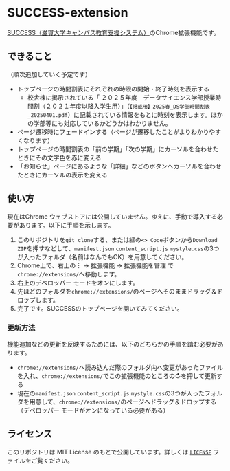 # SUCCESS-extension
[SUCCESS（滋賀大学キャンパス教育支援システム）](https://success.shiga-u.ac.jp/Portal/)のChrome拡張機能です。

## できること
（順次追加していく予定です）
* トップページの時間割表にそれぞれの時限の開始・終了時刻を表示する
  * 校舎棟に掲示されている「 ２０２５年度　データサイエンス学部授業時間割（２０２１年度以降入学生用）」（`【掲載用】2025春_DS学部時間割表_20250401.pdf`）に記載されている情報をもとに時刻を表示します。ほかの学部等にも対応しているかどうかはわかりません。 
* ページ遷移時にフェードインする（ページが遷移したことがよりわかりやすくなります）
* トップページの時間割表の「前の学期」「次の学期」にカーソルを合わせたときにその文字色を赤に変える
* 「お知らせ」ページにあるような「詳細」などのボタンへカーソルを合わせたときにカーソルの表示を変える

## 使い方
現在はChrome ウェブストアには公開していません。ゆえに、手動で導入する必要があります。以下に手順を示します。

1. このリポジトリを`git clone`する、または緑の`<> Code`ボタンから`Download ZIP`を押すなどして、`manifest.json` `content_script.js` `mystyle.css`の3つが入ったフォルダ（名前はなんでもOK）を用意してください。
2. Chrome上で、右上の︙ -> 拡張機能 -> 拡張機能を管理 で`chrome://extensions/`へ移動します。
3. 右上のデベロッパー モードをオンにします。
4. 先ほどのフォルダを`chrome://extensions/`のページへそのままドラッグ＆ドロップします。
5. 完了です。SUCCESSのトップページを開いてみてください。

### 更新方法
機能追加などの更新を反映するためには、以下のどちらかの手順を踏む必要があります。
* `chrome://extensions/`へ読み込んだ際のフォルダ内へ変更があったファイルを入れ、`chrome://extensions/`でこの拡張機能のところの↻を押して更新する
* 現在の`manifest.json` `content_script.js` `mystyle.css`の3つが入ったフォルダを用意して、`chrome://extensions/`のページへドラッグ＆ドロップする（デベロッパー モードがオンになっている必要がある）

## ライセンス
このリポジトリは MIT License のもとで公開しています。詳しくは [`LICENSE`](https://github.com/juten10x/SUCCESS-extension/blob/main/LICENSE) ファイルをご覧ください。
